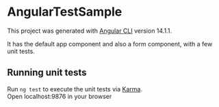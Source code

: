 # AngularTestSample

This project was generated with [Angular CLI](https://github.com/angular/angular-cli) version 14.1.1.

It has the default app component and also a form component, with a few unit tests.

## Running unit tests

Run `ng test` to execute the unit tests via [Karma](https://karma-runner.github.io).  
Open localhost:9876 in your browser
